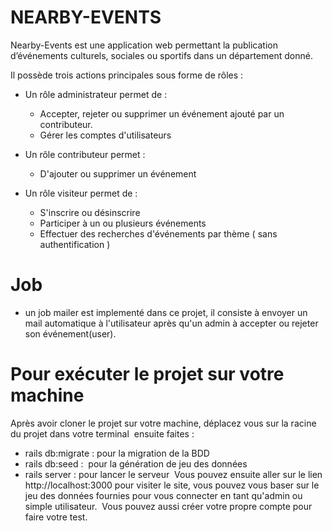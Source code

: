 # NEARBY-EVENTS

Nearby-Events est une application web permettant la publication d’événements culturels, sociales ou sportifs dans un département donné.

Il possède trois actions principales sous forme de rôles : 

- Un rôle administrateur permet de :   
    * Accepter, rejeter ou supprimer un événement ajouté par un contributeur.   
    * Gérer les comptes d'utilisateurs
    
- Un rôle contributeur permet :  
    * D'ajouter ou supprimer un événement
    
- Un rôle visiteur permet de :  
    * S'inscrire ou désinscrire   
    * Participer à un ou plusieurs événements  
    * Effectuer des recherches d'événements par thème ( sans authentification )

# Job
   * un job mailer est implementé dans ce projet, il consiste à envoyer un mail automatique à l'utilisateur après qu'un admin à accepter ou rejeter son événement(user).
# Pour exécuter le projet sur votre machine
Après avoir cloner le projet sur votre machine, déplacez vous sur la racine du projet dans votre terminal  ensuite faites : 
   * rails db:migrate : pour la migration de la BDD  
   * rails db:seed :  pour la génération de jeu des données   
   * rails server : pour lancer le serveur 
Vous pouvez ensuite aller sur le lien http://localhost:3000 pour visiter le site, vous pouvez vous baser sur le jeu des données fournies pour vous connecter en tant qu'admin ou simple utilisateur. 
Vous pouvez aussi créer votre propre compte pour faire votre test.
